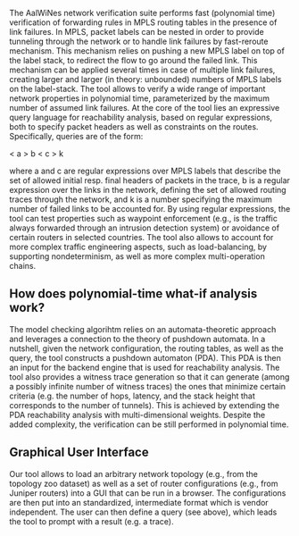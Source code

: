The AalWiNes network verification suite performs fast (polynomial time) verification of forwarding rules
in MPLS routing tables in the presence of link failures. In MPLS, packet labels can be nested 
in order to provide tunneling through the network or to handle link
failures by fast-reroute mechanism. This mechanism relies on pushing a new MPLS
label on top of the label stack, to redirect the flow 
to go around the failed link. This mechanism can be applied several times
in case of multiple link failures, creating larger and larger (in theory: unbounded)
numbers of MPLS labels on the label-stack.
The tool allows to verify a
wide range of important network properties in polynomial time,
parameterized by the maximum number of assumed link failures. 
At the core of the tool lies an expressive query language for reachability
analysis, based on regular expressions, both to specify packet headers as well
as constraints on the routes. Specifically, queries are of the form:

< a >   b   < c >   k

where a and c are regular expressions over MPLS labels that describe the 
set of allowed initial resp. final headers of packets in the
trace, b is a regular expression over the links in the network, defining the set
of allowed routing traces through the network, and k is a number
specifying the maximum number of failed links to be accounted for. 
By using regular expressions, the tool can
test properties such as waypoint enforcement (e.g., is the
traffic always forwarded through an intrusion detection system)
or avoidance of certain routers in selected countries. 
The tool also allows to account for more complex
traffic engineering aspects, such as load-balancing, by supporting
nondeterminism, as well as more complex multi-operation chains.

## How does polynomial-time what-if analysis work?

The model checking algorihtm relies on an automata-theoretic approach
and leverages a connection to the theory of pushdown automata.
In a nutshell, given the network configuration, the routing tables,
as well as the query, the tool constructs a pushdown automaton
(PDA). This PDA is then an input for the backend engine
that is used for reachability analysis. 
The tool also provides a witness trace generation
so that it can generate (among a possibly infinite number of witness traces)
the ones that minimize certain criteria (e.g. the number of hops, latency,
and the stack height that corresponds to the number of tunnels). This is
achieved by extending the PDA reachability analysis with multi-dimensional weights.
Despite the added complexity, the verification can be still performed in polynomial time.

## Graphical User Interface

Our tool allows to load an arbitrary network
topology (e.g., from the topology zoo dataset) as well
as a set of router configurations (e.g., from Juniper routers) into a GUI that
can be run in a browser.
The configurations are then put into an standardized, intermediate
format which is vendor independent. The user can then define
a query (see above), which leads the tool to prompt with a result
(e.g. a trace). 
